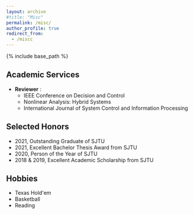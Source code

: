 ```yaml
---
layout: archive
#title: "Misc"
permalink: /misc/
author_profile: true
redirect_from:
  - /miscc
---
```


{% include base_path %}

Academic Services
-----
* **Reviewer** :   
  * IEEE Conference on Decision and Control  
  * Nonlinear Analysis: Hybrid Systems  
  * International Journal of System Control and Information Processing

Selected Honors
-----
* 2021, Outstanding Graduate of SJTU
* 2021, Excellent Bachelor Thesis Award from SJTU
* 2020, Person of the Year of SJTU
* 2018 & 2019, Excellent Academic Scholarship from SJTU

Hobbies
-----
* Texas Hold'em 
* Basketball
* Reading